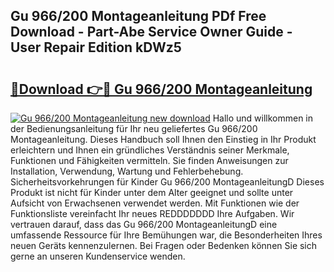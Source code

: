 ## Gu 966/200 Montageanleitung PDf Free Download - Part-Abe Service Owner Guide - User Repair Edition kDWz5

# <h2><a href="http://df717w.blite.top/?on=Gu+966%2f200+Montageanleitung">🔗Download 👉🔴 Gu 966/200 Montageanleitung</a></h2>

[![Gu 966/200 Montageanleitung new download](https://i.imgur.com/lujVjoI.png)](http://df717w.blite.top/?on=Gu+966%2f200+Montageanleitung)
Hallo und willkommen in der Bedienungsanleitung für Ihr neu geliefertes Gu 966/200 Montageanleitung. Dieses Handbuch soll Ihnen den Einstieg in Ihr Produkt erleichtern und Ihnen ein gründliches Verständnis seiner Merkmale, Funktionen und Fähigkeiten vermitteln. Sie finden Anweisungen zur Installation, Verwendung, Wartung und Fehlerbehebung. Sicherheitsvorkehrungen für Kinder Gu 966/200 MontageanleitungD Dieses Produkt ist nicht für Kinder unter dem Alter geeignet und sollte unter Aufsicht von Erwachsenen verwendet werden. Mit Funktionen wie der Funktionsliste vereinfacht Ihr neues REDDDDDDD Ihre Aufgaben. Wir vertrauen darauf, dass das Gu 966/200 MontageanleitungD eine umfassende Ressource für Ihre Bemühungen war, die Besonderheiten Ihres neuen Geräts kennenzulernen. Bei Fragen oder Bedenken können Sie sich gerne an unseren Kundenservice wenden.
